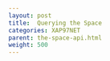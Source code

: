 ```yaml
---
layout: post
title:  Querying the Space
categories: XAP97NET
parent: the-space-api.html
weight: 500
---
```


